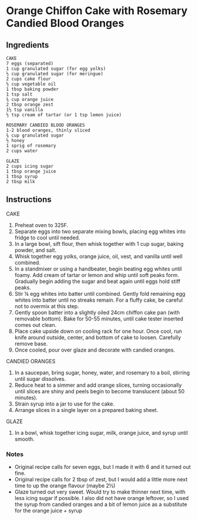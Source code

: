 # Orange Chiffon Cake with Rosemary Candied Blood Oranges


## Ingredients

    CAKE
    7 eggs (separated)
    1 cup granulated sugar (for egg yolks)
    ½ cup granulated sugar (for meringue)
    2 cups cake flour
    ½ cup vegetable oil
    1 tbsp baking powder
    1 tsp salt
    ¾ cup orange juice
    2 tbsp orange zest
    1½ tsp vanilla
    ½ tsp cream of tartar (or 1 tsp lemon juice) 
    
    ROSEMARY CANDIED BLOOD ORANGES
    1-2 blood oranges, thinly sliced
    ¾ cup granulated sugar
    ½ honey
    1 sprig of rosemary
    2 cups water

    GLAZE
    2 cups icing sugar
    1 tbsp orange juice
    1 tbsp syrup
    2 tbsp milk
    
## Instructions

CAKE
1. Preheat oven to 325F.
2. Separate eggs into two separate mixing bowls, placing egg whites into fridge to cool until needed.
3. In a large bowl, sift flour, then whisk together with 1 cup sugar, baking powder, and salt.
4. Whisk together egg yolks, orange juice, oil, vest, and vanilla until well combined.
5. In a standmixer or using a handbeater, begin beating egg whites until foamy. Add cream of tartar or lemon and whip until soft peaks form. Gradually begin adding the sugar and beat again until eggs hold stiff peaks. 
7. Stir ¼ egg whites into batter until combined. Gently fold remaining egg whites into batter until no streaks remain. For a fluffy cake, be careful not to overmix at this step.
8. Gently spoon batter into a slightly oiled 24cm chiffon cake pan (with removable bottom). Bake for 50-55 minutes, until cake tester inserted comes out clean. 
9. Place cake upside down on cooling rack for one hour. Once cool, run knife around outside, center, and bottom of cake to loosen. Carefully remove base.
10. Once cooled, pour over glaze and decorate with candied oranges.


CANDIED ORANGES
1. In a saucepan, bring sugar, honey, water, and rosemary to a boil, stirring until sugar dissolves. 
2. Reduce heat to a simmer and add orange slices, turning occasionally until slices are shiny and peels begin to become translucent (about 50 minutes).
3. Strain syrup into a jar to use for the cake.
4. Arrange slices in a single layer on a prepared baking sheet.


GLAZE
1. In a bowl, whisk together icing sugar, milk, orange juice, and syrup until smooth.  


### Notes

* Original recipe calls for seven eggs, but I made it with 6 and it turned out fine. 
* Original recipe calls for 2 tbsp of zest, but I would add a little more next time to up the orange flavour (maybe 2½)
* Glaze turned out very sweet. Would try to make thinner next time, with less icing sugar if possible. I also did not have orange leftover, so I used the syrup from candied oranges and a bit of lemon juice as a substitute for the orange juice + syrup
